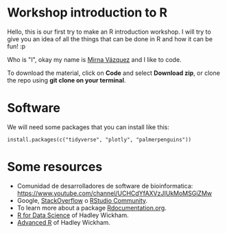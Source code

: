 # Workshop introduction to R

Hello, this is our first try to make an R introduction workshop. I will try to give you an idea of all the things that can be done in R and how it can be fun! :p

Who is "I", okay my name is [Mirna Vázquez](https://mirnavazquez.netlify.app) and I like to code.

To download the material, click on **Code** and select **Download zip**, or clone the repo using **git clone on your terminal**.

# Software 

We will need some packages that you can install like this:

``install.packages(c("tidyverse", "plotly", "palmerpenguins"))``

# Some resources

* Comunidad de desarrolladores de software de bioinformatica: https://www.youtube.com/channel/UCHCdYfAXVzJIUkMoMSGiZMw
* Google, [StackOverflow](http://stackoverflow.com/questions/tagged/r) o [RStudio Community](https://community.rstudio.com).
* To learn more about a package [Rdocumentation.org](http://www.rdocumentation.org/).    
* [R for Data Science](http://r4ds.had.co.nz/) of Hadley Wickham.  
* [Advanced R](http://adv-r.had.co.nz) of Hadley Wickham.




